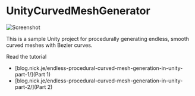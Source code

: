 # UnityCurvedMeshGenerator

![Screenshot](https://raw.githubusercontent.com/nrj/UnityCurvedMeshGenerator/master/Screenshot.png)

This is a sample Unity project for procedurally generating endless, smooth curved meshes with Bezier curves. 

Read the tutorial
- [blog.nick.je/endless-procedural-curved-mesh-generation-in-unity-part-1/](Part 1)
- [blog.nick.je/endless-procedural-curved-mesh-generation-in-unity-part-2/](Part 2)
